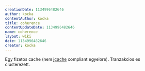 ```yaml
---
creationDate: 1134996482646 
author: kocka 
contentAuthor: kocka 
title: coherence 
contentUpdateDate: 1134996482646 
name: coherence 
layout: wiki 
date: 1134996482646 
creator: kocka 
---
```

Egy fizetos cache (nem [jcache](JCache.html) compliant egyelore). Tranzakcios es clusterezett.
